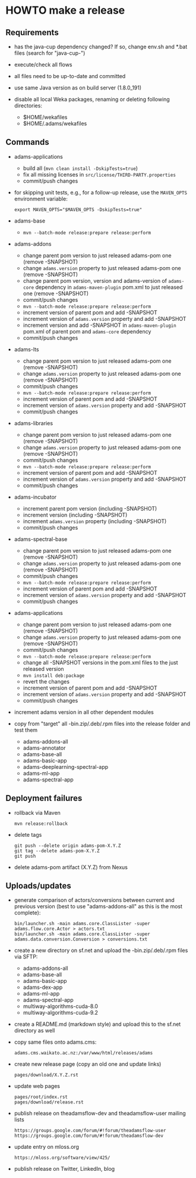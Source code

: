 HOWTO make a release
====================

Requirements
------------
  
* has the java-cup dependency changed? If so, change env.sh and
  *.bat files (search for "java-cup-")

* execute/check all flows

* all files need to be up-to-date and committed

* use same Java version as on build server (1.8.0_191)

* disable all local Weka packages, renaming or deleting following directories:

  * $HOME/wekafiles
  * $HOME/.adams/wekafiles


Commands
--------

* adams-applications

  * build all (`mvn clean install -DskipTests=true`)
  * fix all missing licenses in `src/license/THIRD-PARTY.properties`
  * commit/push changes

* for skipping unit tests, e.g., for a follow-up release, use the `MAVEN_OPTS`
  environment variable:
  
  `export MAVEN_OPTS="$MAVEN_OPTS -DskipTests=true"` 

* adams-base

  * `mvn --batch-mode release:prepare release:perform`

* adams-addons
  
  * change parent pom version to just released adams-pom one (remove -SNAPSHOT)
  * change `adams.version` property to just released adams-pom one (remove -SNAPSHOT)
  * change parent pom version, version and adams-version of `adams-core` dependency in `adams-maven-plugin` 
    pom.xml to just released one (remove -SNAPSHOT)
  * commit/push changes
  * `mvn --batch-mode release:prepare release:perform`
  * increment version of parent pom and add -SNAPSHOT
  * increment version of `adams.version` property and add -SNAPSHOT
  * increment version and add -SNAPSHOT in `adams-maven-plugin` pom.xml of parent pom
    and `adams-core` dependency 
  * commit/push changes

* adams-lts
  
  * change parent pom version to just released adams-pom one (remove -SNAPSHOT)
  * change `adams.version` property to just released adams-pom one (remove -SNAPSHOT)
  * commit/push changes
  * `mvn --batch-mode release:prepare release:perform`
  * increment version of parent pom and add -SNAPSHOT
  * increment version of `adams.version` property and add -SNAPSHOT
  * commit/push changes

* adams-libraries
  
  * change parent pom version to just released adams-pom one (remove -SNAPSHOT)
  * change `adams.version` property to just released adams-pom one (remove -SNAPSHOT)
  * commit/push changes
  * `mvn --batch-mode release:prepare release:perform`
  * increment version of parent pom and add -SNAPSHOT
  * increment version of `adams.version` property and add -SNAPSHOT
  * commit/push changes

* adams-incubator

  * increment parent pom version (including -SNAPSHOT)
  * increment version (including -SNAPSHOT)
  * increment `adams.version` property (including -SNAPSHOT)
  * commit/push changes

* adams-spectral-base
  
  * change parent pom version to just released adams-pom one (remove -SNAPSHOT)
  * change `adams.version` property to just released adams-pom one (remove -SNAPSHOT)
  * commit/push changes
  * `mvn --batch-mode release:prepare release:perform`
  * increment version of parent pom and add -SNAPSHOT
  * increment version of `adams.version` property and add -SNAPSHOT
  * commit/push changes

* adams-applications
  
  * change parent pom version to just released adams-pom one (remove -SNAPSHOT)
  * change `adams.version` property to just released adams-pom one (remove -SNAPSHOT)
  * commit/push changes
  * `mvn --batch-mode release:prepare release:perform`
  * change all -SNAPSHOT versions in the pom.xml files to the just released version 
  * `mvn install deb:package`
  * revert the changes
  * increment version of parent pom and add -SNAPSHOT
  * increment version of `adams.version` property and add -SNAPSHOT
  * commit/push changes

* increment adams version in all other dependent modules

* copy from "target" all -bin.zip/.deb/.rpm files into the release folder and 
  test them 

  * adams-addons-all
  * adams-annotator
  * adams-base-all
  * adams-basic-app
  * adams-deeplearning-spectral-app
  * adams-ml-app
  * adams-spectral-app


Deployment failures
-------------------

* rollback via Maven

  ```
  mvn release:rollback
  ```
  
* delete tags

  ```
  git push --delete origin adams-pom-X.Y.Z
  git tag --delete adams-pom-X.Y.Z
  git push
  ```
  
* delete adams-pom artifact (X.Y.Z) from Nexus


Uploads/updates
---------------
  
* generate comparison of actors/conversions between current and previous
  version (best to use "adams-addons-all" as this is the most complete):
    
  ```
  bin/launcher.sh -main adams.core.ClassLister -super adams.flow.core.Actor > actors.txt
  bin/launcher.sh -main adams.core.ClassLister -super adams.data.conversion.Conversion > conversions.txt
  ```

* create a new directory on sf.net and upload the -bin.zip/.deb/.rpm files via SFTP:

  * adams-addons-all
  * adams-base-all
  * adams-basic-app
  * adams-dex-app
  * adams-ml-app
  * adams-spectral-app
  * multiway-algorithms-cuda-8.0
  * multiway-algorithms-cuda-9.2

* create a README.md (markdown style) and upload this to the sf.net directory
  as well
    
* copy same files onto adams.cms:

  ```
  adams.cms.waikato.ac.nz:/var/www/html/releases/adams
  ```

* create new release page (copy an old one and update links)

  ```
  pages/download/X.Y.Z.rst
  ``` 

* update web pages

  ```
  pages/root/index.rst
  pages/download/release.rst
  ```

* publish release on theadamsflow-dev and theadamsflow-user mailing lists

  ```
  https://groups.google.com/forum/#!forum/theadamsflow-user
  https://groups.google.com/forum/#!forum/theadamsflow-dev
  ```

* update entry on mloss.org

  ```
  https://mloss.org/software/view/425/
  ```

* publish release on Twitter, LinkedIn, blog

